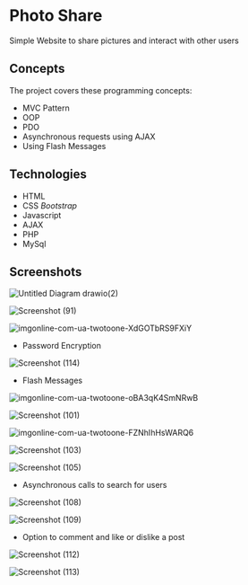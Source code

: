
# Photo Share
Simple Website to share pictures and interact with other users


## Concepts

The project covers these programming concepts:

* MVC Pattern
* OOP
* PDO
* Asynchronous requests using AJAX
* Using Flash Messages

## Technologies

* HTML
* CSS   *Bootstrap*
* Javascript  
* AJAX
* PHP
* MySql


## Screenshots

![Untitled Diagram drawio(2)](https://user-images.githubusercontent.com/74471167/179284978-b9a283af-1b17-4741-9bd3-43c992ad530d.png)


![Screenshot (91)](https://user-images.githubusercontent.com/74471167/179284790-93218728-4e3c-47f6-be6f-f6916b985f11.png)


![imgonline-com-ua-twotoone-XdGOTbRS9FXiY](https://user-images.githubusercontent.com/74471167/179285054-8060c7df-f210-4fe4-bb0a-6e3e324bf097.jpg)


* Password Encryption


![Screenshot (114)](https://user-images.githubusercontent.com/74471167/179285846-911538ad-c6a8-4631-85b9-260472a5457a.png)


* Flash Messages


![imgonline-com-ua-twotoone-oBA3qK4SmNRwB](https://user-images.githubusercontent.com/74471167/179285083-2a00fa18-f1e5-4053-b3bb-e9bff686bccc.jpg)


![Screenshot (101)](https://user-images.githubusercontent.com/74471167/179285132-e611d91b-fd3b-4241-902b-4cad582a24b8.png)


![imgonline-com-ua-twotoone-FZNhIhHsWARQ6](https://user-images.githubusercontent.com/74471167/179285160-ce6edcc8-bd9e-4573-a926-62d81397c550.jpg)


![Screenshot (103)](https://user-images.githubusercontent.com/74471167/179285190-8b00da96-90f6-4086-b537-b9540a1d2ed2.png)


![Screenshot (105)](https://user-images.githubusercontent.com/74471167/179285277-0594ece7-ee32-435b-8d19-fa3ce072a230.png)


* Asynchronous calls to search for users


![Screenshot (108)](https://user-images.githubusercontent.com/74471167/179290090-a3838b0f-d875-41c9-a695-fec226ca488e.png)


![Screenshot (109)](https://user-images.githubusercontent.com/74471167/179285314-e7c88dd3-910e-4d51-868e-8f894d47ec76.png)

* Option to comment and like or dislike a post 


![Screenshot (112)](https://user-images.githubusercontent.com/74471167/179285398-5fc3affb-8fd8-446c-973d-5821abeaedf6.png)


![Screenshot (113)](https://user-images.githubusercontent.com/74471167/179285465-d7bde700-6be5-487e-8fc2-ea534c642abf.png)



